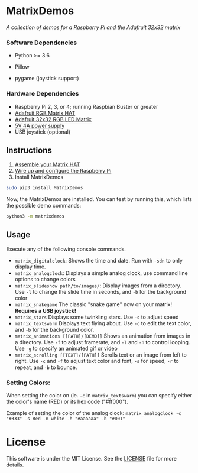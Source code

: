 # MatrixDemos

*A collection of demos for a Raspberry Pi and the Adafruit 32x32 matrix*

### Software Dependencies

* Python >= 3.6

* Pillow
* pygame (joystick support)

### Hardware Dependencies

* Raspberry Pi 2, 3, or 4; running Raspbian Buster or greater
* [Adafruit RGB Matrix HAT](https://www.adafruit.com/product/2345)
* [Adafruit 32x32 RGB LED Matrix](https://www.adafruit.com/product/1484)
* [5V 4A power supply](https://www.adafruit.com/product/1466)
* USB joystick (optional)

## Instructions

1. [Assemble your Matrix HAT](https://learn.adafruit.com/adafruit-rgb-matrix-plus-real-time-clock-hat-for-raspberry-pi/assembly)
2. [Wire up and configure the Raspberry Pi](https://learn.adafruit.com/adafruit-rgb-matrix-plus-real-time-clock-hat-for-raspberry-pi/driving-matrices)
3. Install MatrixDemos

```bash
sudo pip3 install MatrixDemos
```

Now, the MatrixDemos are installed. You can test by running this, which lists the possible demo commands:

```bash
python3 -m matrixdemos
```

## Usage

Execute any of the following console commands.

* `matrix_digitalclock`: Shows the time and date. Run with `-sdn` to only display time.
* `matrix_analogclock`: Displays a simple analog clock, use command line options to change colors
* `matrix_slideshow path/to/images/`: Display images from a directory.  Use `-l` to change the slide time in seconds, and `-b` for the background color
* `matrix_snakegame` The classic "snake game" now on your matrix! **Requires a USB joystick!**
* `matrix_stars` Displays some twinkling stars. Use `-s` to adjust speed
* `matrix_textswarm` Displays text flying about. Use `-c` to edit the text color, and `-b` for the background color.
* `matrix_animations [[PATH]/[DEMO]]` Shows an animation from images in a directory. Use `-f` to adjust framerate, and `-l` and `-n` to control looping. Use `-g` to specify an animated gif or video
* `matrix_scrolling [[TEXT]/[PATH]]` Scrolls text or an image from left to right. Use `-c` and `-f` to adjust text color and font, `-s` for speed, `-r` to repeat, and `-b` to bounce.

### Setting Colors:

When setting the color on (ie. `-c` in `matrix_textswarm`) you can specify either the color's name (RED) or its hex code ("#ff000").

Example of setting the color of the analog clock:
`matrix_analogclock -c "#333" -s Red -m white -h "#aaaaaa" -b "#001"`

# License

This software is under the MIT License. See the [LICENSE](https://github.com/nachomonkey/MatrixDemos/blob/master/LICENSE) file for more details.
